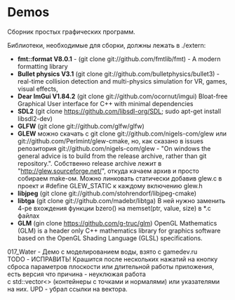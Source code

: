 # Demos

Сборник простых графических программ.  

Библиотеки, необходимые для сборки, должны лежать в ./extern:  

- **fmt::format V8.0.1** - (git clone git://github.com/fmtlib/fmt) - A modern formatting library 
- **Bullet physics V3.1** (git clone git://github.com/bulletphysics/bullet3) - real-time collision detection and multi-physics simulation for VR, games, visual effects,
- **Dear ImGui V1.84.2** (git clone git://github.com/ocornut/imgui) Bloat-free Graphical User interface for C++ with minimal dependencies  
- **SDL2** (git clone https://github.com/libsdl-org/SDL; sudo apt-get install libsdl2-dev)  
- **GLFW** (git clone git://github.com/glfw/glfw)
- **GLEW** можно скачать с git clone git://github.com/nigels-com/glew или git://github.com/Perlmint/glew-cmake, но, как сказано в issues репозитория git://github.com/nigels-com/glew - "On windows the general advice is to build from the release archive, rather than git repository.". Собственно release archive  лежит в "http://glew.sourceforge.net/", откуда качаем архив и просто собираем make-ом. Можно линковать статически добавив glew.c в проект и #define GLEW_STATIC к каждому включению glew.h
- **libjpeg** (git clone git://github.com/stohrendorf/libjpeg-cmake)
- **libtga** (git clone git://github.com/madebr/libtga) В ней нужно заменить 4-ре вхождения функции bzero() на memset(ptr, value, size) в *.c файлах  
- **GLM** (gin clone https://github.com/g-truc/glm) OpenGL Mathematics (GLM) is a header only C++ mathematics library for graphics software based on the OpenGL Shading Language (GLSL) specifications.
  
017_Water - Демо с моделированием воды, взято с gamedev.ru  
TODO - ИСПРАВИТЬ! Крашится после нескольких нажатий на кнопку сброса параметров плоскости или длительной работы приложения, есть версия что причина - неуклюжая работа  
с std::vector<> (контейнеры с точками и нормалями) или указателями на них. UPD - убрал ссылки на вектора.  
